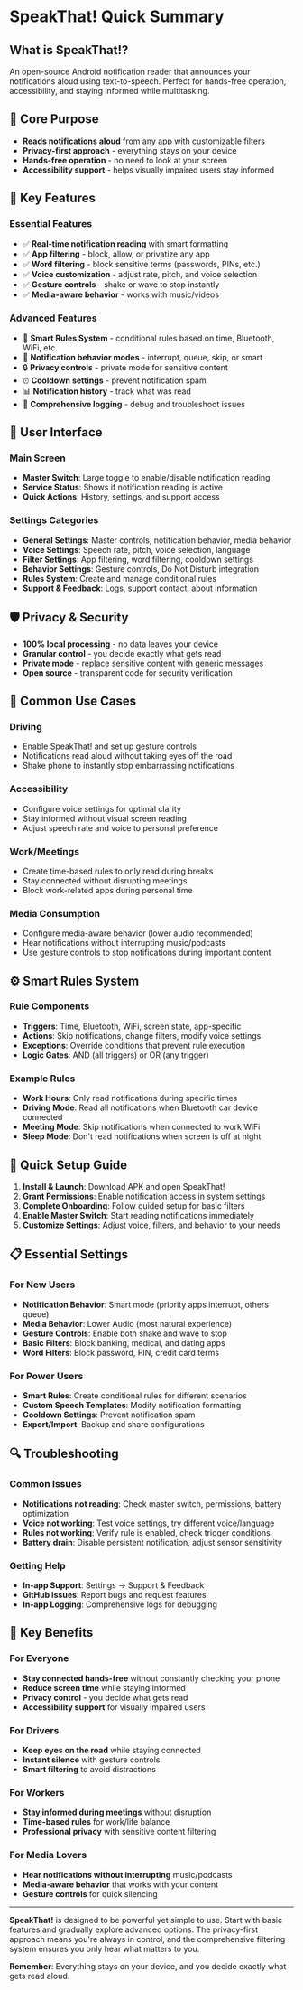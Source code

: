 # SpeakThat! Quick Summary

## What is SpeakThat!?
An open-source Android notification reader that announces your notifications aloud using text-to-speech. Perfect for hands-free operation, accessibility, and staying informed while multitasking.

## 🎯 Core Purpose
- **Reads notifications aloud** from any app with customizable filters
- **Privacy-first approach** - everything stays on your device
- **Hands-free operation** - no need to look at your screen
- **Accessibility support** - helps visually impaired users stay informed

## 🚀 Key Features

### Essential Features
- ✅ **Real-time notification reading** with smart formatting
- ✅ **App filtering** - block, allow, or privatize any app
- ✅ **Word filtering** - block sensitive terms (passwords, PINs, etc.)
- ✅ **Voice customization** - adjust rate, pitch, and voice selection
- ✅ **Gesture controls** - shake or wave to stop instantly
- ✅ **Media-aware behavior** - works with music/videos

### Advanced Features
- 🧠 **Smart Rules System** - conditional rules based on time, Bluetooth, WiFi, etc.
- 📱 **Notification behavior modes** - interrupt, queue, skip, or smart
- 🔒 **Privacy controls** - private mode for sensitive content
- ⏰ **Cooldown settings** - prevent notification spam
- 📊 **Notification history** - track what was read
- 🔧 **Comprehensive logging** - debug and troubleshoot issues

## 📱 User Interface

### Main Screen
- **Master Switch**: Large toggle to enable/disable notification reading
- **Service Status**: Shows if notification reading is active
- **Quick Actions**: History, settings, and support access

### Settings Categories
- **General Settings**: Master controls, notification behavior, media behavior
- **Voice Settings**: Speech rate, pitch, voice selection, language
- **Filter Settings**: App filtering, word filtering, cooldown settings
- **Behavior Settings**: Gesture controls, Do Not Disturb integration
- **Rules System**: Create and manage conditional rules
- **Support & Feedback**: Logs, support contact, about information

## 🛡️ Privacy & Security
- **100% local processing** - no data leaves your device
- **Granular control** - you decide exactly what gets read
- **Private mode** - replace sensitive content with generic messages
- **Open source** - transparent code for security verification

## 🎯 Common Use Cases

### Driving
- Enable SpeakThat! and set up gesture controls
- Notifications read aloud without taking eyes off the road
- Shake phone to instantly stop embarrassing notifications

### Accessibility
- Configure voice settings for optimal clarity
- Stay informed without visual screen reading
- Adjust speech rate and voice to personal preference

### Work/Meetings
- Create time-based rules to only read during breaks
- Stay connected without disrupting meetings
- Block work-related apps during personal time

### Media Consumption
- Configure media-aware behavior (lower audio recommended)
- Hear notifications without interrupting music/podcasts
- Use gesture controls to stop notifications during important content

## ⚙️ Smart Rules System

### Rule Components
- **Triggers**: Time, Bluetooth, WiFi, screen state, app-specific
- **Actions**: Skip notifications, change filters, modify voice settings
- **Exceptions**: Override conditions that prevent rule execution
- **Logic Gates**: AND (all triggers) or OR (any trigger)

### Example Rules
- **Work Hours**: Only read notifications during specific times
- **Driving Mode**: Read all notifications when Bluetooth car device connected
- **Meeting Mode**: Skip notifications when connected to work WiFi
- **Sleep Mode**: Don't read notifications when screen is off at night

## 🔧 Quick Setup Guide

1. **Install & Launch**: Download APK and open SpeakThat!
2. **Grant Permissions**: Enable notification access in system settings
3. **Complete Onboarding**: Follow guided setup for basic filters
4. **Enable Master Switch**: Start reading notifications immediately
5. **Customize Settings**: Adjust voice, filters, and behavior to your needs

## 📋 Essential Settings

### For New Users
- **Notification Behavior**: Smart mode (priority apps interrupt, others queue)
- **Media Behavior**: Lower Audio (most natural experience)
- **Gesture Controls**: Enable both shake and wave to stop
- **Basic Filters**: Block banking, medical, and dating apps
- **Word Filters**: Block password, PIN, credit card terms

### For Power Users
- **Smart Rules**: Create conditional rules for different scenarios
- **Custom Speech Templates**: Modify notification formatting
- **Cooldown Settings**: Prevent notification spam
- **Export/Import**: Backup and share configurations

## 🔍 Troubleshooting

### Common Issues
- **Notifications not reading**: Check master switch, permissions, battery optimization
- **Voice not working**: Test voice settings, try different voice/language
- **Rules not working**: Verify rule is enabled, check trigger conditions
- **Battery drain**: Disable persistent notification, adjust sensor sensitivity

### Getting Help
- **In-app Support**: Settings → Support & Feedback
- **GitHub Issues**: Report bugs and request features
- **In-app Logging**: Comprehensive logs for debugging

## 🎉 Key Benefits

### For Everyone
- **Stay connected hands-free** without constantly checking your phone
- **Reduce screen time** while staying informed
- **Privacy control** - you decide what gets read
- **Accessibility support** for visually impaired users

### For Drivers
- **Keep eyes on the road** while staying connected
- **Instant silence** with gesture controls
- **Smart filtering** to avoid distractions

### For Workers
- **Stay informed during meetings** without disruption
- **Time-based rules** for work/life balance
- **Professional privacy** with sensitive content filtering

### For Media Lovers
- **Hear notifications without interrupting** music/podcasts
- **Media-aware behavior** that works with your content
- **Gesture controls** for quick silencing

---

**SpeakThat!** is designed to be powerful yet simple to use. Start with basic features and gradually explore advanced options. The privacy-first approach means you're always in control, and the comprehensive filtering system ensures you only hear what matters to you.

**Remember**: Everything stays on your device, and you decide exactly what gets read aloud.


